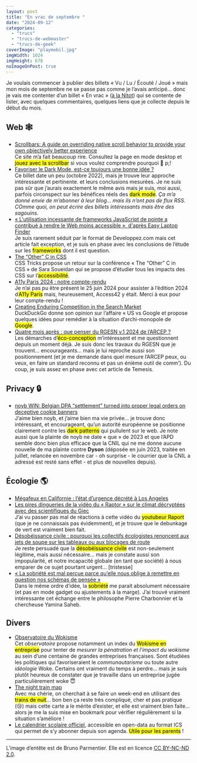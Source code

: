 ```yaml
---
layout: post
title: "En vrac de septembre "
date: "2024-09-12"
categories: 
  - "trucs"
  - "trucs-de-webmaster"
  - "trucs-de-geek"
coverImage: "playmobil.jpg"
imgWidth: 1024
imgHeight: 678
noImageOnPost: true
---
```


Je voulais commencer à publier des billets «&nbsp;Vu / Lu / Écouté / Joué&nbsp;» mais mon mois de septembre ne se passe pas comme je l’avais anticipé… donc je vais me contenter d’un billet «&nbsp;En vrac&nbsp;» (<a href="https://www.standblog.org/blog/">à la Nitot</a>) qui se contente de lister, avec quelques commentaires, quelques liens que je collecte depuis le début du mois.

<h2 lang="en">Web <span aria-hidden="true">🕸️</span></h2>

<ul>
    <li>
        <a href="https://modem.io/blog/scrollbars/" lang="en" hreflang="en">Scrollbars: A guide on overriding native scroll behavior to provide your own objectively better experience</a><br />
        Ce site m’a fait beaucoup rire. Consultez la page en mode <span lang="en">desktop</span> et <mark>jouez avec la <span lang="en">scrollbar</span></mark> si vous voulez comprendre pourquoi <span aria-hidden="true">🤣</span>&nbspp;!
    </li>
    <li>
        <a href="https://derniercri.io/blog/ux-dark-mode">Favoriser le <span lang="en">Dark Mode</span>, est-ce toujours une bonne idée&nbsp;?</a><br />
        Ce billet date un peu (octobre 2022), mais je trouve leur approche intéressante et pertinente. et leurs conclusions mesurées. Je ne suis pas sûr que j’aurais exactement le même avis mais je suis, moi aussi, parfois circonspect sur les bénéfices réels des <mark lang="en">dark mode</mark>. <em>Ça m’a donné envie de m’abonner à leur blog… mais ils n’ont pas de flux <abbr>RSS</abbr>. COmme quoi, on peut écrire des billets intéressants mais être des sagouins</em>.
    </li>
    <li>
        <a href="https://javascript.developpez.com/actu/361633/-L-utilisation-incessante-de-frameworks-JavaScript-de-pointe-a-contribue-a-rendre-le-Web-moins-accessible-d-apres-Easy-Laptop-Finder-selon-lequel-ces-derniers-detruisent-les-performances-des-sites-Web/">«&nbsp;L'utilisation incessante de <span lang="en">frameworks</span> JavaScript de pointe a contribué à rendre le Web moins accessible&nbsp;», d'après Easy Laptop Finder</a><br />
        Je suis rarement séduit par le format de Developpez.com mais cet article fait exception, et je suis en phase avec les conclusions de l’étude sur les <mark lang="en">frameworks</mark> dont il est question.
    </li>
    <li>
        <a href="https://css-tricks.com/the-other-c-in-css/" lang="en" hreflang="en">The “Other” C in <abbr>CSS</abbr></a><br />
        <span lang="en"><abbr>CSS</abbr> Tricks</span> propose un retour sur la conférence «&nbsp;The “Other” C in <abbr>CSS</abbr>&nbsp;» de Sara Soueidan qui se propose d’étudier tous les impacts des <abbr>CSS</abbr> sur l’<mark>accessibilité</mark>.
    </li>
    <li>
        <a href="https://access42.net/a11y-paris-2024-compte-rendu/"><abbr>A11y</abbr> Paris 2024&nbsp;: notre compte-rendu</a><br />
        Je n’ai pas pu être présent le 25 juin 2024 pour assister à l’édition 2024 d’<mark><abbr>A11y</abbr> Paris</mark> mais, heureusement, Access42 y était. Merci à eux pour leur compte-rendu&nbsp;!
    </li>
    <li>
        <a href="https://spreadprivacy.com/creating-enduring-competition-in-the-search-market/" lang="en" hreflang="en">Creating Enduring Competition in the Search Market</a><br />
        DuckDuckGo donne son opinion sur l’affaire «&nbsp;<span lang="en"><abbr>US</abbr> vs Google</span> et propose quelques idées pour remédier à la situation d’archi-monopole de <mark>Google</mark>.
    </li>
    <li>
        <a href="https://www.temesis.com/blog/quatre-mois-apres-que-penser-du-rgesn-de-larcep/">Quatre mois après&nbsp;: que penser du <abbr>RGESN</abbr> v.1 2024 de l’<abbr>ARCEP</abbr>&nbsp;?</a><br />
        Les démarches d’<mark>éco-conception</mark> m’intéressent et me questionnent depuis un moment déjà. Je suis donc les travaux du <abbr>RGESN</abbr> que je trouvent… encourageants… mais je lui reproche aussi son positionnement (et je me demande dans quel mesure l’<abbr>ARCEP</abbr> peux, ou veux, en faire un standard reconnu et pas un énième outil de comm’). Du coup, je suis assez en phase avec cet article de Temesis.
    </li>
</ul>

<h2 lang="en">Privacy <span aria-hidden="true">🔒</span></h2>

<ul>
    <li>
        <a href="https://noyb.eu/en/noyb-win-belgian-dpa-settlement-turned-proper-legal-orders-deceptive-cookie-banners" lang="en" hreflang="en"><abbr>noyb</abbr> WIN: Belgian <abbr>DPA</abbr> “settlement” turned into proper legal orders on deceptive cookie banners</a><br />
        J’aime bien <abbr>noyb</abbr>, et j’aime bien ma vie privée… je trouve donc intéressant, et encourageant, qu’un autorité européenne se positionne clairement contre les <mark lang="en">dark patterns</mark> qui pullulent sur le web. Je note aussi que la plainte de <abbr>noyb</abbr> ne date «&nbsp;que&nbsp;» de 2023 et que l’<abbr>APD</abbr> semble donc bien plus efficace que la <abbr>CNIL</abbr> qui ne me donne aucune nouvelle de ma plainte contre <strong>Dyson</strong> (déposée en juin 2023, traitée en juillet, relancée en novembre car - oh surprise - le courrier que la <abbr>CNIL</abbr> a adressé est resté sans effet - et plus de nouvelles depuis).
    </li>
</ul>

<h2>Écologie <span aria-hidden="true">🌎</span></h2>

<ul>
    <li>
        <a href="https://reporterre.net/Megafeux-en-Californie-l-etat-d-urgence-decrete-a-Los-Angeles" lang="en" hreflang="en">Mégafeux en Californie&nbsp;: l’état d’urgence décrété à Los Angeles</a>
    </li>
    <li>
        <a href="https://vert.eco/articles/les-pires-dingueries-de-la-video-du-raptor-sur-le-climat-decryptees-avec-des-scientifiques-du-giec" lang="en" hreflang="en">Les pires dingueries de la vidéo du «&nbsp;Raptor&nbsp;» sur le climat décryptées avec des scientifiques du <abbr>Giec</abbr></a><br />
        J’ai vu passer pas mal de réactions à cette vidéo du <mark>youtubeur Raport</mark> (que je ne connaissais pas évidemment), et je trouve que le <span lang="en">debunkage</span> de vert est vraiment bien fait.
    </li>
    <li>
        <a href="https://www.liberation.fr/environnement/climat/desobeissance-civile-pourquoi-les-collectifs-ecologistes-renoncent-aux-jets-de-soupe-sur-les-tableaux-ou-aux-blocages-de-route-20240912_3EPL6F7V7VEM7OMYAMEVQUXXQY/" lang="en" hreflang="en">Désobéissance civile&nbsp;: pourquoi les collectifs écologistes renoncent aux jets de soupe sur les tableaux ou aux blocages de route</a><br />
        Je reste persuadé que la <mark>désobéissance civile</mark> est non-seulement légitime, mais aussi nécessaire… mais je constate aussi son impopularité, et notre incapacité globale (en tant que société) à nous emparer de ce sujet pourtant urgent… [tristesse]
    </li>
    <li>
        <a href="https://www.lemonde.fr/planete/article/2024/09/13/la-sobriete-est-mal-percue-parce-qu-elle-nous-oblige-a-remettre-en-question-nos-schemas-de-pensee_6315733_3244.html" lang="en" hreflang="en">«&nbsp;La sobriété est mal perçue parce qu’elle nous oblige à remettre en question nos schémas de pensée&nbsp;»</a><br />
        Dans le même ordre d’idée, la <mark>sobriété</mark> me parait absolument nécessaire (et pas en mode gadget ou ajustements à la marge). J’ai trouvé vraiment intéressante cet échange entre le philosophe Pierre Charbonnier et la chercheuse Yamina Saheb.
    </li>
</ul>

<h2>Divers</h2>

<ul>
    <li>
        <a href="https://www.observatoireduwokisme.fr/">Observatoire du Wokisme</a><br />
        Cet <em>observatoire</em> propose notamment un index du <mark>Wokisme en entreprise</mark> pour tenter de <em>mesurer la pénatration et l’impact du wokisme</em> au sein d’une centaine de grandes entreprises françaises. Sont étudiées les politiques qui favoriseraient le <em>communautarisme</em> ou toute autre <em>idéologie</em> Woke. Certains ont vraiment du temps à perdre… mais je suis plutôt heureux de constater que je travaille dans un entreprise jugée particulièrement woke <span aria-hidden="true">😇</span>
    </li>
    <li>
        <a href="https://back-on-track.eu/night-train-map/" lang="en" hreflang="en">The night train map</a><br />
        Avec ma chérie, on cherchait à se faire un week-end en utilisant des <mark>trains de nuit</mark>… bon ben ça reste très compliqué, cher et pas pratique (<span aria-hidden="true">😢</span>) mais cette carte a le mérite d’exister, et elle est vraiment bien faite… alors je me la suis mise en <span lang="en">bookmark</span> pour vérifier régulièrement si la situation s’améliore&nbsp;!
    </li>
    <li>
        <a href="https://www.data.gouv.fr/fr/datasets/le-calendrier-scolaire/" lang="en" hreflang="en">Le calendrier scolaire officiel</a>, accessible en open-data au format <abbr>ICS</abbr> qui permet de s’y abonner depuis son agenda. <mark>Utile pour les parents</mark>&nbsp;!
    </li>
</ul>

<hr />

L’image d’entête est de <a hreff="https://www.flickr.com/photos/bpmm/7907310036">Bruno Parmentier</a>. Elle est en licence <a href="https://creativecommons.org/licenses/by-nc-nd/2.0/">CC BY-NC-ND 2.0</a>.
